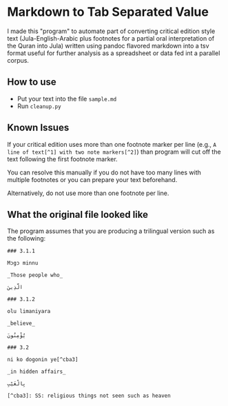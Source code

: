 # Markdown to Tab Separated Value

I made this "program" to automate part of converting critical edition style text (Jula-English-Arabic plus footnotes for a partial oral interpretation of the Quran into Jula) written using pandoc flavored markdown into a tsv format useful for further analysis as a spreadsheet or data fed int a parallel corpus.

## How to use

- Put your text into the file `sample.md`
- Run `cleanup.py`

## Known Issues

If your critical edition uses more than one footnote marker per line (e.g., `A line of text[^1] with two note markers[^2]`) than program will cut off the text following the first footnote marker.

You can resolve this manually if you do not have too many lines with multiple footnotes or you can prepare your text beforehand.

Alternatively, do not use more than one footnote per line.

## What the original file looked like

The program assumes that you are producing a trilingual version such as the following:

```
### 3.1.1

Mɔgɔ minnu

_Those people who_

الَّذِينَ

### 3.1.2

olu limaniyara

_believe_

يُؤْمِنُونَ

### 3.2

ni ko dogonin ye[^cba3]

_in hidden affairs_

بِالْغَيْبِ

[^cba3]: SS: religious things not seen such as heaven
```    
